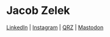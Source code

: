 # Jacob Zelek

[LinkedIn](https://www.instagram.com/kg6mwi) | [Instagram](https://www.instagram.com/kg6mwi) | [QRZ](https://www.linkedin.com/in/jacobzelek) | [Mastodon](https://mastodon.radio/@kg6mwi)
